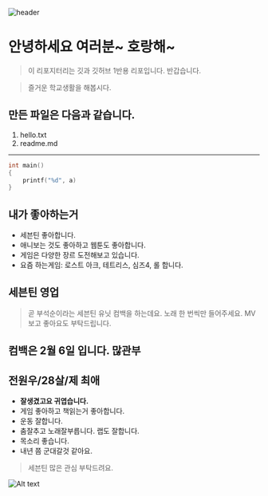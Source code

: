 ![header](https://capsule-render.vercel.app/api?type=Waving&color=4e63d6&height=200&section=header&text=GGM_공서연&fontSize=50&animation=fadeIn&fontColor=DDDDDD)
# 안녕하세요 여러분~ 호랑해~

> 이 리포지터리는 깃과 깃허브 1반용 리포입니다.
> 반갑습니다.

>즐거운 학교생활을 해봅시다.

## **만든 파일은 다음과 같습니다.**

1. hello.txt
2. readme.md
-----
```c
int main()
{
    printf("%d", a)
}
```
## **내가 좋아하는거**
* 세븐틴 좋아합니다.
* 애니보는 것도 좋아하고 웹툰도 좋아합니다.
* 게임은 다양한 장르 도전해보고 있습니다.
* 요즘 하는게임: 로스트 아크, 테트리스, 심즈4, 롤 합니다.

## **세븐틴 영업**

> 곧 부석순이라는 세븐틴 유닛 컴백을 하는데요. 노래 한 번씩만 들어주세요. MV보고 좋아요도 부탁드립니다.

## 컴백은 **2월 6일** 입니다. 많관부

## 전원우/28살/제 최애
* **잘생겼고요 귀엽습니다.**
* 게임 좋아하고 책읽는거 좋아합니다.
* 운동 잘합니다.
* 춤잘추고 노래잘부릅니다. 랩도 잘합니다.
* 목소리 좋습니다.
* 내년 쯤 군대갈것 같아요.
> 세븐틴 많은 관심 부탁드려요.

![Alt text](/https://w.namu.la/s/af5f77318def29deac35ea32aaa7b33a0ccb0aaa3e9b4ef701a5779e5a2a779c9f79bba91807e97daa21d0d8a9c66d2864f33c8243e9f05d678c21552ed9832f0c403d702bdeb79603e8406e3bdfa18c8dcfba30e35aebd1045d9998a16f1af6)